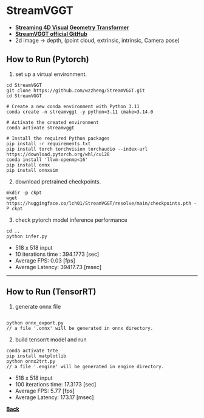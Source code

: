# StreamVGGT
- **[Streaming 4D Visual Geometry Transformer](https://arxiv.org/abs/2507.11539)**
- **[StreamVGGT official GitHub](https://github.com/wzzheng/StreamVGGT)**
- 2d image -> depth, (point cloud, extrinsic, intrinsic, Camera pose)

## How to Run (Pytorch)

1. set up a virtual environment.
```
cd StreamVGGT
git clone https://github.com/wzzheng/StreamVGGT.git
cd StreamVGGT

# Create a new conda environment with Python 3.11
conda create -n streamvggt -y python=3.11 cmake=3.14.0

# Activate the created environment
conda activate streamvggt

# Install the required Python packages
pip install -r requirements.txt
pip install torch torchvision torchaudio --index-url https://download.pytorch.org/whl/cu128
conda install 'llvm-openmp<16'
pip install onnx
pip install onnxsim
```

2. download pretrained checkpoints.
```
mkdir -p ckpt
wget https://huggingface.co/lch01/StreamVGGT/resolve/main/checkpoints.pth -P ckpt
```

3. check pytorch model inference performance
```
cd ..
python infer.py
```
- 518 x 518 input
- 10 iterations time : 394.1773 [sec]
- Average FPS: 0.03 [fps]
- Average Latency: 39417.73 [msec]
--------------------------------------------------------------------

## How to Run (TensorRT)

1. generate onnx file

```

python onnx_export.py
// a file '.onnx' will be generated in onnx directory.
```

2. build tensorrt model and run

```
conda activate trte
pip install matplotlib
python onnx2trt.py
// a file '.engine' will be generated in engine directory.
```
- 518 x 518 input
- 100 iterations time: 17.3173 [sec]
- Average FPS: 5.77 [fps]
- Average Latency: 173.17 [msec]

**[Back](../README.md)** 